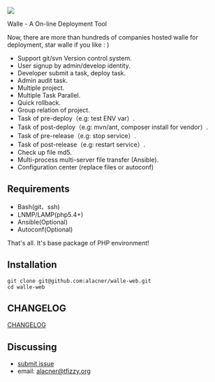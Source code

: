 ![](https://raw.github.com/alacner/burne-web/master/docs/logo.jpg)

Walle - A On-line Deployment Tool

Now, there are more than hundreds of companies hosted walle for deployment, star walle if you like : )

* Support git/svn Version control system.
* User signup by admin/develop identity.
* Developer submit a task, deploy task.
* Admin audit task.
* Multiple project.
* Multiple Task Parallel.
* Quick rollback.
* Group relation of project.
* Task of pre-deploy（e.g: test ENV var）.
* Task of post-deploy（e.g: mvn/ant, composer install for vendor）.
* Task of pre-release（e.g: stop service）.
* Task of post-release（e.g: restart service）.
* Check up file md5.
* Multi-process multi-server file transfer (Ansible).
* Configuration center (replace files or autoconf)


Requirements
------------

* Bash(git、ssh)
* LNMP/LAMP(php5.4+)
* Ansible(Optional)
* Autoconf(Optional)

That's all. It's base package of PHP environment!


Installation
------------
```
git clone git@github.com:alacner/walle-web.git
cd walle-web
```

## CHANGELOG
[CHANGELOG](https://github.com/alacner/walle-web/releases)


Discussing
----------
- [submit issue](https://github.com/alacner/walle-web/issues/new)
- email: alacner@tfizzy.org
